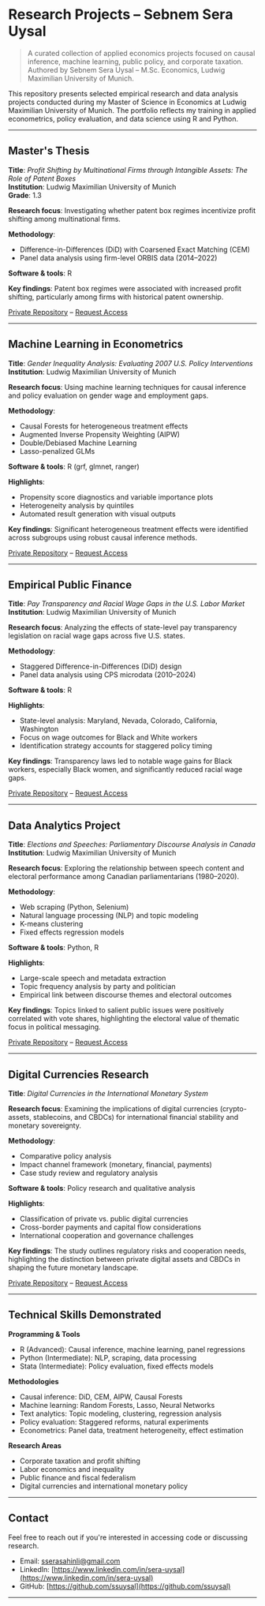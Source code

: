 # Research Projects – Sebnem Sera Uysal

> A curated collection of applied economics projects focused on causal inference, machine learning, public policy, and corporate taxation.  
> Authored by Sebnem Sera Uysal – M.Sc. Economics, Ludwig Maximilian University of Munich.

This repository presents selected empirical research and data analysis projects conducted during my Master of Science in Economics at Ludwig Maximilian University of Munich. The portfolio reflects my training in applied econometrics, policy evaluation, and data science using R and Python.

---

## Master's Thesis  
**Title**: *Profit Shifting by Multinational Firms through Intangible Assets: The Role of Patent Boxes*  
**Institution**: Ludwig Maximilian University of Munich  
**Grade**: 1.3  

**Research focus**: Investigating whether patent box regimes incentivize profit shifting among multinational firms.

**Methodology**:
- Difference-in-Differences (DiD) with Coarsened Exact Matching (CEM)
- Panel data analysis using firm-level ORBIS data (2014–2022)

**Software & tools**: R

**Key findings**: Patent box regimes were associated with increased profit shifting, particularly among firms with historical patent ownership.

[Private Repository](https://github.com/ssuysal/profit-shifting-patent-boxes) – [Request Access](mailto:sserasahinli@gmail.com?subject=Access%20Request%20-%20Master%27s%20Thesis%20Repository)

---

## Machine Learning in Econometrics  
**Title**: *Gender Inequality Analysis: Evaluating 2007 U.S. Policy Interventions*  
**Institution**: Ludwig Maximilian University of Munich  

**Research focus**: Using machine learning techniques for causal inference and policy evaluation on gender wage and employment gaps.

**Methodology**:
- Causal Forests for heterogeneous treatment effects
- Augmented Inverse Propensity Weighting (AIPW)
- Double/Debiased Machine Learning
- Lasso-penalized GLMs

**Software & tools**: R (grf, glmnet, ranger)

**Highlights**:
- Propensity score diagnostics and variable importance plots
- Heterogeneity analysis by quintiles
- Automated result generation with visual outputs

**Key findings**: Significant heterogeneous treatment effects were identified across subgroups using robust causal inference methods.

[Private Repository](https://github.com/ssuysal/ml-in-econometrics) – [Request Access](mailto:sserasahinli@gmail.com?subject=Access%20Request%20-%20ML%20Econometrics%20Repository)

---

## Empirical Public Finance  
**Title**: *Pay Transparency and Racial Wage Gaps in the U.S. Labor Market*  
**Institution**: Ludwig Maximilian University of Munich  

**Research focus**: Analyzing the effects of state-level pay transparency legislation on racial wage gaps across five U.S. states.

**Methodology**:
- Staggered Difference-in-Differences (DiD) design
- Panel data analysis using CPS microdata (2010–2024)

**Software & tools**: R

**Highlights**:
- State-level analysis: Maryland, Nevada, Colorado, California, Washington
- Focus on wage outcomes for Black and White workers
- Identification strategy accounts for staggered policy timing

**Key findings**: Transparency laws led to notable wage gains for Black workers, especially Black women, and significantly reduced racial wage gaps.

[Private Repository](https://github.com/ssuysal/empirical-topics-in-domestic-public-finance) – [Request Access](mailto:sserasahinli@gmail.com?subject=Access%20Request%20-%20Public%20Finance%20Repository)

---

## Data Analytics Project  
**Title**: *Elections and Speeches: Parliamentary Discourse Analysis in Canada*  
**Institution**: Ludwig Maximilian University of Munich  

**Research focus**: Exploring the relationship between speech content and electoral performance among Canadian parliamentarians (1980–2020).

**Methodology**:
- Web scraping (Python, Selenium)
- Natural language processing (NLP) and topic modeling
- K-means clustering
- Fixed effects regression models

**Software & tools**: Python, R

**Highlights**:
- Large-scale speech and metadata extraction
- Topic frequency analysis by party and politician
- Empirical link between discourse themes and electoral outcomes

**Key findings**: Topics linked to salient public issues were positively correlated with vote shares, highlighting the electoral value of thematic focus in political messaging.

[Private Repository](https://github.com/ssuysal/data-analytics) – [Request Access](mailto:sserasahinli@gmail.com?subject=Access%20Request%20-%20Data%20Analytics%20Repository)

---

## Digital Currencies Research  
**Title**: *Digital Currencies in the International Monetary System*  

**Research focus**: Examining the implications of digital currencies (crypto-assets, stablecoins, and CBDCs) for international financial stability and monetary sovereignty.

**Methodology**:
- Comparative policy analysis
- Impact channel framework (monetary, financial, payments)
- Case study review and regulatory analysis

**Software & tools**: Policy research and qualitative analysis

**Highlights**:
- Classification of private vs. public digital currencies
- Cross-border payments and capital flow considerations
- International cooperation and governance challenges

**Key findings**: The study outlines regulatory risks and cooperation needs, highlighting the distinction between private digital assets and CBDCs in shaping the future monetary landscape.

[Private Repository](https://github.com/ssuysal/digital-currencies-in-the-international-monetary-system) – [Request Access](mailto:sserasahinli@gmail.com?subject=Access%20Request%20-%20Digital%20Currencies%20Repository)

---

## Technical Skills Demonstrated

**Programming & Tools**  
- R (Advanced): Causal inference, machine learning, panel regressions  
- Python (Intermediate): NLP, scraping, data processing  
- Stata (Intermediate): Policy evaluation, fixed effects models

**Methodologies**  
- Causal inference: DiD, CEM, AIPW, Causal Forests  
- Machine learning: Random Forests, Lasso, Neural Networks  
- Text analytics: Topic modeling, clustering, regression analysis  
- Policy evaluation: Staggered reforms, natural experiments  
- Econometrics: Panel data, treatment heterogeneity, effect estimation

**Research Areas**  
- Corporate taxation and profit shifting  
- Labor economics and inequality  
- Public finance and fiscal federalism  
- Digital currencies and international monetary policy

---

## Contact

Feel free to reach out if you're interested in accessing code or discussing research.

- Email: sserasahinli@gmail.com  
- LinkedIn: [https://www.linkedin.com/in/sera-uysal](https://www.linkedin.com/in/sera-uysal)  
- GitHub: [https://github.com/ssuysal](https://github.com/ssuysal)

---
